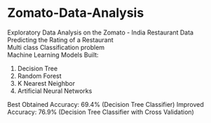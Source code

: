 # Zomato-Data-Analysis
Exploratory Data Analysis on the Zomato - India Restaurant Data   
Predicting the Rating of a Restaurant   
Multi class Classification problem    
Machine Learning Models Built:
  1. Decision Tree
  2. Random Forest
  3. K Nearest Neighbor
  4. Artificial Neural Networks
  
Best Obtained Accuracy: 69.4% (Decision Tree Classifier)
Improved Accuracy: 76.9% (Decision Tree Classifier with Cross Validation)
